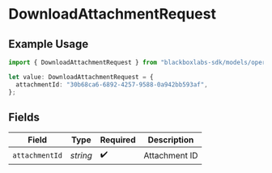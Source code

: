 # DownloadAttachmentRequest

## Example Usage

```typescript
import { DownloadAttachmentRequest } from "blackboxlabs-sdk/models/operations";

let value: DownloadAttachmentRequest = {
  attachmentId: "30b68ca6-6892-4257-9588-0a942bb593af",
};
```

## Fields

| Field              | Type               | Required           | Description        |
| ------------------ | ------------------ | ------------------ | ------------------ |
| `attachmentId`     | *string*           | :heavy_check_mark: | Attachment ID      |